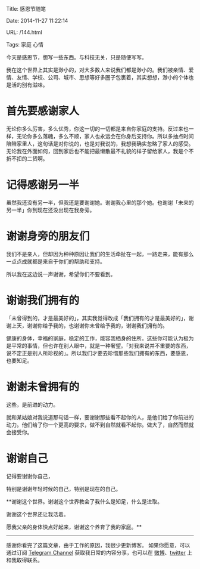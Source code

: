 Title: 感恩节随笔

Date: 2014-11-27 11:22:14

URL: /144.html

Tags: 家庭 心情

今天是感恩节，想写一些东西。与科技无关，只是随便写写。

我在这个世界上其实是渺小的，对大多数人来说我们都是渺小的。我们被亲情、爱情、友情、学校、公司、城市、思想等好多圈子包裹着，其实想想，渺小的个体也是活的别有滋味。

# 首先要感谢家人

无论你多么厉害，多么优秀，你这一切的一切都是来自你家庭的支持。反过来也一样，无论你多么落魄，多么不顺，家人也永远会在你身后支持你。所以多抽点时间陪陪家里人，这句话是对你说的，也是对我说的，我想我确实忽略了家人的感受。无论我在外面如何，回到家后也不能把最懒散最不礼貌的样子留给家人，我是个不折不扣的二货啊。

# 记得感谢另一半

虽然我还没有另一半，但我还是要谢谢她。谢谢我心里的那个她。也谢谢「未来的另一半」你到现在还没出现在我身旁。

# 谢谢身旁的朋友们

我们不是亲人，但却因为种种原因让我们的生活牵扯在一起，一路走来，能有那么一点点成就都是来自于你们的帮助和支持。

所以我在这边说一声谢谢，希望你们不要看到。

# 谢谢我们拥有的

「未曾得到的，才是最美好的」，其实我觉得改成「我们拥有的才是最美好的」，谢谢上天，谢谢你给予我的，也谢谢你未曾给予我的，谢谢我们拥有的。

健康的身体，幸福的家庭，稳定的工作，能容我栖身的住所。这些你可能认为极为是平常的事情，但也许在别人眼中，就是一种奢望。「对我来说并不重要的东西，说不定正是别人所珍视的」。所以我们才要去珍惜那些我们拥有的东西，要感恩，也要知足。

# 谢谢未曾拥有的

这些，是前进的动力。

就和某姑娘对我说道那句话一样，要谢谢那些看不起你的人，是他们给了你前进的动力。他们给了你一个更高的要求，做不到自然就看不起你。做大了，自然而然就会接受你。

# 谢谢自己

记得要谢谢你自己，

特别是谢谢年轻时候的自己，特别是现在的自己。

**谢谢这个世界。谢谢这个世界教会了我什么是知足，什么是进取。

谢谢这个世界还让我活着。

愿我父亲的身体快点好起来，谢谢这个养育了我的家庭。**


---
感谢你看完了这篇文章，由于工作的原因，我很少更新博客。
如果你愿意，可以通过订阅 [Telegram Channel](https://t.me/ericectalk) 获取我日常的内容分享，也可以在 [微博](https://weibo.com/719951113)、[twitter](https://twitter.com/ericecchou) 上和我取得联系。
